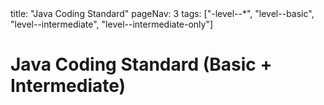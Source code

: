 <frontmatter>
title: "Java Coding Standard"
pageNav: 3
tags: ["-level--*", "level--basic", "level--intermediate", "level--intermediate-only"]
</frontmatter>

# Java Coding Standard (Basic + Intermediate)

<include src="rules.mbdf" />




